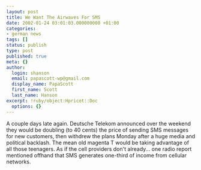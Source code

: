 ```yaml
---
layout: post
title: We Want The Airwaves For SMS
date: 2002-01-24 03:01:03.000000000 +01:00
categories:
- german news
tags: []
status: publish
type: post
published: true
meta: {}
author:
  login: shanson
  email: papascott-wp@gmail.com
  display_name: PapaScott
  first_name: Scott
  last_name: Hanson
excerpt: !ruby/object:Hpricot::Doc
  options: {}
---
```

<p>A couple days late again. Deutsche Telekom announced over the weekend they would be doubling (to 40 cents)  the price of sending SMS messages for new customers, then withdrew the plans Monday after a huge media and political backlash. The mean old magenta T would be taking advantage of all those teenagers. As if the cell providers don't already... one radio report mentioned offhand that SMS generates one-third of income from cellular networks.</p>

